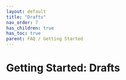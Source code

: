 ```yaml
---
layout: default
title: "Drafts"
nav_order: 7
has_children: true
has_toc: true
parent: FAQ / Getting Started
---
```


# Getting Started: Drafts

